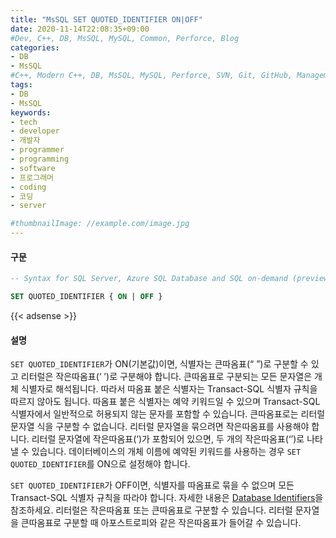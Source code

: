 ```yaml
---
title: "MsSQL SET QUOTED_IDENTIFIER ON|OFF"
date: 2020-11-14T22:08:35+09:00
#Dev, C++, DB, MsSQL, MySQL, Common, Perforce, Blog
categories:
- DB
- MsSQL
#C++, Modern C++, DB, MsSQL, MySQL, Perforce, SVN, Git, GitHub, Management, Blog, Hugo, Architecture
tags:
- DB
- MsSQL
keywords:
- tech
- developer
- 개발자
- programmer
- programming
- software
- 프로그래머
- coding
- 코딩
- server

#thumbnailImage: //example.com/image.jpg
---
```


#### 구문

```sql
-- Syntax for SQL Server, Azure SQL Database and SQL on-demand (preview) in Azure Synapse Analytics

SET QUOTED_IDENTIFIER { ON | OFF }
```

<!--more-->

  

{{< adsense >}}

#### 설명

`SET QUOTED_IDENTIFIER`가 ON(기본값)이면, 식별자는 큰따옴표(“ ”)로 구분할 수 있고 리터럴은 작은따옴표(‘ ’)로 구분해야 합니다. 큰따옴표로 구분되는 모든 문자열은 개체 식별자로 해석됩니다. 따라서 따옴표 붙은 식별자는 Transact-SQL 식별자 규칙을 따르지 않아도 됩니다. 따옴표 붙은 식별자는 예약 키워드일 수 있으며 Transact-SQL 식별자에서 일반적으로 허용되지 않는 문자를 포함할 수 있습니다. 큰따옴표로는 리터럴 문자열 식을 구분할 수 없습니다. 리터럴 문자열을 묶으려면 작은따옴표를 사용해야 합니다. 리터럴 문자열에 작은따옴표(‘)가 포함되어 있으면, 두 개의 작은따옴표(‘’)로 나타낼 수 있습니다. 데이터베이스의 개체 이름에 예약된 키워드를 사용하는 경우 `SET QUOTED_IDENTIFIER`를 ON으로 설정해야 합니다.

`SET QUOTED_IDENTIFIER`가 OFF이면, 식별자를 따옴표로 묶을 수 없으며 모든 Transact-SQL 식별자 규칙을 따라야 합니다. 자세한 내용은 [Database Identifiers](https://docs.microsoft.com/ko-kr/sql/relational-databases/databases/database-identifiers?view=sql-server-ver15)을 참조하세요. 리터럴은 작은따옴표 또는 큰따옴표로 구분할 수 있습니다. 리터럴 문자열을 큰따옴표로 구분할 때 아포스트로피와 같은 작은따옴표가 들어갈 수 있습니다.